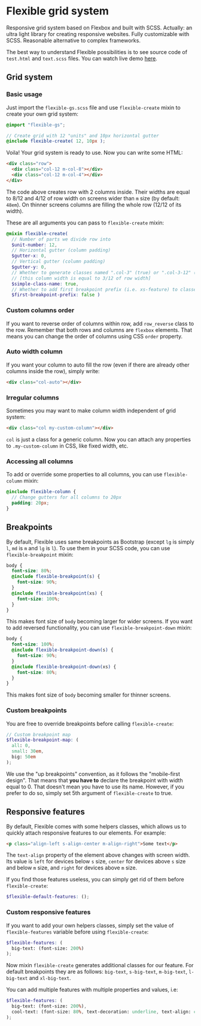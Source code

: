 # Flexible grid system
Responsive grid system based on Flexbox and built with SCSS. Actually: an ultra light library for creating responsive websites. Fully customizable with SCSS. Reasonable alternative to complex frameworks.

The best way to understand Flexible possibilities is to see source code of `test.html` and `text.scss` files. You can watch live demo [here](http://www.michowski.com/work/flexible-gs/test.html).
## Grid system
### Basic usage
Just import the `flexible-gs.scss` file and use `flexible-create` mixin to create your own grid system:
```scss
@import "flexible-gs";

// Create grid with 12 "units" and 10px horizontal gutter
@include flexible-create( 12, 10px );
```
Voila! Your grid system is ready to use. Now you can write some HTML:
```html
<div class="row">
  <div class="col-12 m-col-8"></div>
  <div class="col-12 m-col-4"></div>
</div>
```
The code above creates row with 2 columns inside. Their widths are equal to 8/12 and 4/12 of row width on screens wider than `m` size (by default: `48em`). On thinner screens columns are filling the whole row (12/12 of its width).

These are all arguments you can pass to `flexible-create` mixin:
```scss
@mixin flexible-create(
  // Number of parts we divide row into
  $unit-number: 12,
  // Horizontal gutter (column padding)
  $gutter-x: 0,
  // Vertical gutter (column padding)
  $gutter-y: 0,
  // Whether to generate classes named ".col-3" (true) or ".col-3-12" (false)
  // [this column width is equal to 3/12 of row width]
  $simple-class-name: true,
  // Whether to add first breakpoint prefix (i.e. xs-feature) to classes (true) or not (false)
  $first-breakpoint-prefix: false )
```  
### Custom columns order
If you want to reverse order of columns within row, add `row_reverse` class to the row. Remember that both rows and columns are `flexbox` elements. That means you can change the order of columns using CSS `order` property.
### Auto width column
If you want your column to auto fill the row (even if there are already other columns inside the row), simply write:
```HTML
<div class="col-auto"></div>
```
### Irregular columns
Sometimes you may want to make column width independent of grid system:
```HTML
<div class="col my-custom-column"></div>
```
`col` is just a class for a generic column. Now you can attach any properties to `.my-custom-column` in CSS, like fixed width, etc.
### Accessing all columns
To add or override some properties to all columns, you can use `flexible-column` mixin:
```scss
@include flexible-column {
  // Change gutters for all columns to 20px
  padding: 20px;
}
```
## Breakpoints
By default, Flexible uses same breakpoints as Bootstrap (except `lg` is simply `l`, `md` is `m` and `lg` is `l`). To use them in your SCSS code, you can use `flexible-breakpoint` mixin:
```scss
body {
  font-size: 80%;
  @include flexible-breakpoint(s) {
    font-size: 90%;
  }
  @include flexible-breakpoint(xs) {
    font-size: 100%;
  }
}
```
This makes font size of `body` becoming larger for wider screens. If you want to add reversed functionality, you can use `flexible-breakpoint-down` mixin:
```scss
body {
  font-size: 100%;
  @include flexible-breakpoint-down(s) {
    font-size: 90%;
  }
  @include flexible-breakpoint-down(xs) {
    font-size: 80%;
  }
}
```
This makes font size of `body` becoming smaller for thinner screens.
### Custom breakpoints
You are free to override breakpoints before calling `flexible-create`:
```scss
// Custom breakpoint map
$flexible-breakpoint-map: (
  all: 0,
  small: 30em,
  big: 50em
);
```
We use the "up breakpoints" convention, as it follows the "mobile-first design". That means that **you have to** declare the breakpoint with width equal to 0. That doesn't mean you have to use its name. However, if you prefer to do so, simply set 5th argument of `flexible-create` to true.
## Responsive features
By default, Flexible comes with some helpers classes, which allows us to quickly attach responsive features to our elements. For example:
```html
<p class="align-left s-align-center m-align-right">Some text</p>
```
The `text-align` property of the element above changes with screen width. Its value is `left` for devices below `s` size, `center` for devices above `s` size and below `m` size, and `right` for devices above `m` size.

If you find those features useless, you can simply get rid of them before `flexible-create`:
```scss
$flexible-default-features: ();
```
### Custom responsive features
If you want to add your own helpers classes, simply set the value of `flexible-features` variable before using `flexible-create`:
```scss
$flexible-features: (
  big-text: (font-size: 200%)
);
```
Now mixin `flexible-create` generates additional classes for our feature. For default breakpoints they are as follows: `big-text`, `s-big-text`, `m-big-text`, `l-big-text` and `xl-big-text`.

You can add multiple features with multiple properties and values, i.e:
```scss
$flexible-features: (
  big-text: (font-size: 200%),
  cool-text: (font-size: 80%, text-decoration: underline, text-align: center)
);
```
